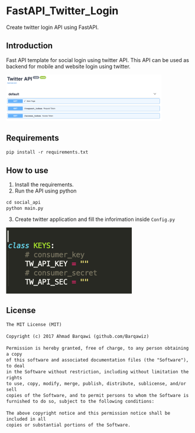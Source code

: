 # FastAPI_Twitter_Login
 Create twitter login API using FastAPI.

## Introduction
Fast API template for social login using twitter API. This API can be used as backend for mobile and website login using twitter.

<img width="420px" src="resource/twitter_api.png" alt="[ Available Functions ]"/>


## Requirements
```
pip install -r requirements.txt
```

## How to use
1. Install the requirements.
2. Run the API using python
```
cd social_api
python main.py
```
3. Create twitter application and fill the inforimation inside ```Config.py```
<img width="340px" src="resource/config.png" alt="[ Available Functions ]"/>


License
-------
    The MIT License (MIT)

    Copyright (c) 2017 Ahmad Barqawi (github.com/Barqawiz)

    Permission is hereby granted, free of charge, to any person obtaining a copy
    of this software and associated documentation files (the "Software"), to deal
    in the Software without restriction, including without limitation the rights
    to use, copy, modify, merge, publish, distribute, sublicense, and/or sell
    copies of the Software, and to permit persons to whom the Software is
    furnished to do so, subject to the following conditions:

    The above copyright notice and this permission notice shall be included in all
    copies or substantial portions of the Software.